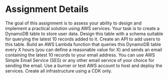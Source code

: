# Assignment Details

The goal of this assignment is to assess your ability to design and implement a practical solution using AWS services. Your task is to create a DynamoDB table to store user data. Design this table with a schema suitable for querying the latest 10 records added to it. Create an API to add users to this table. Build an AWS Lambda function that queries this DynamoDB table every X hours (you can define a reasonable value for X) and sends an email containing the latest 10 records to your email address. You can use AWS Simple Email Service (SES) or any other email service of your choice for sending the email. Use a burner or test AWS account to host and deploy the services. Create all infrastructure using a CDK only.
